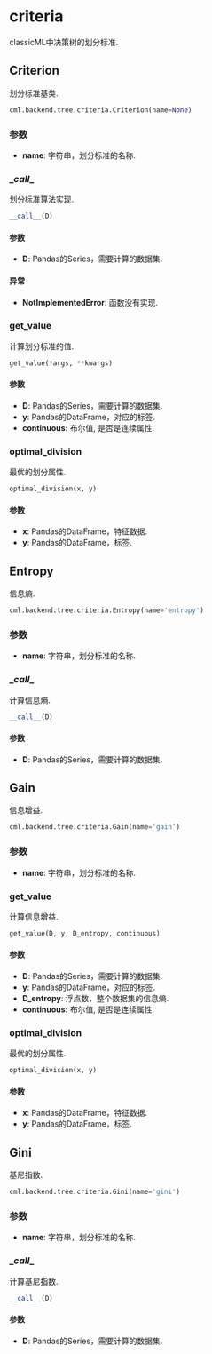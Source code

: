 # criteria

classicML中决策树的划分标准.

## Criterion

划分标准基类.

```python
cml.backend.tree.criteria.Criterion(name=None)
```

### 参数

* <b>name</b>: 字符串，划分标准的名称.

### \__call__

划分标准算法实现.

```python
__call__(D)
```

#### 参数

* <b>D</b>: Pandas的Series，需要计算的数据集.

#### 异常

* <b>NotImplementedError</b>: 函数没有实现.

### get_value

计算划分标准的值.

```python
get_value(*args, **kwargs)
```

#### 参数

- <b>D</b>: Pandas的Series，需要计算的数据集.
- <b>y</b>: Pandas的DataFrame，对应的标签.
- <b>continuous:</b> 布尔值, 是否是连续属性.

### optimal_division

最优的划分属性.

```python
optimal_division(x, y)
```

#### 参数

* <b>x</b>: Pandas的DataFrame，特征数据.
* <b>y</b>: Pandas的DataFrame，标签.

## Entropy

信息熵.

```python
cml.backend.tree.criteria.Entropy(name='entropy')
```

### 参数

* <b>name</b>: 字符串，划分标准的名称.

### \__call__

计算信息熵.

```python
__call__(D)
```

#### 参数

* <b>D</b>: Pandas的Series，需要计算的数据集.

## Gain

信息增益.

```python
cml.backend.tree.criteria.Gain(name='gain')
```

### 参数

* <b>name</b>: 字符串，划分标准的名称.

### get_value

计算信息增益.

```python
get_value(D, y, D_entropy, continuous)
```

#### 参数

- <b>D</b>: Pandas的Series，需要计算的数据集.
- <b>y</b>: Pandas的DataFrame，对应的标签.
- <b>D_entropy</b>: 浮点数，整个数据集的信息熵.
- <b>continuous:</b> 布尔值, 是否是连续属性.

### optimal_division

最优的划分属性.

```python
optimal_division(x, y)
```

#### 参数

* <b>x</b>: Pandas的DataFrame，特征数据.
* <b>y</b>: Pandas的DataFrame，标签.

## Gini

基尼指数.

```python
cml.backend.tree.criteria.Gini(name='gini')
```

### 参数

* <b>name</b>: 字符串，划分标准的名称.

### \__call__

计算基尼指数.

```python
__call__(D)
```

#### 参数

* <b>D</b>: Pandas的Series，需要计算的数据集.